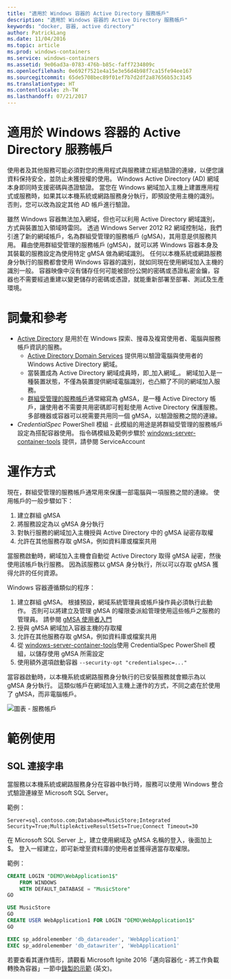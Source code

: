 ```yaml
---
title: "適用於 Windows 容器的 Active Directory 服務帳戶"
description: "適用於 Windows 容器的 Active Directory 服務帳戶"
keywords: "docker, 容器, active directory"
author: PatrickLang
ms.date: 11/04/2016
ms.topic: article
ms.prod: windows-containers
ms.service: windows-containers
ms.assetid: 9e06ad3a-0783-476b-b85c-faff7234809c
ms.openlocfilehash: 0e692f7521e4a15e3e56d4b98f7ca15fe94ee167
ms.sourcegitcommit: 65de5708bec89f01ef7b7d2df2a87656b53c3145
ms.translationtype: HT
ms.contentlocale: zh-TW
ms.lasthandoff: 07/21/2017
---
```

# 適用於 Windows 容器的 Active Directory 服務帳戶

使用者及其他服務可能必須對您的應用程式與服務建立經過驗證的連線，以便您讓資料保持安全，並防止未獲授權的使用。 Windows Active Directory (AD) 網域本身即同時支援密碼與憑證驗證。 當您在 Windows 網域加入主機上建置應用程式或服務時，如果其以本機系統或網路服務身分執行，即預設使用主機的識別。 否則，您可以改為設定其他 AD 帳戶進行驗證。

雖然 Windows 容器無法加入網域，但也可以利用 Active Directory 網域識別，方式與裝置加入領域時雷同。 透過 Windows Server 2012 R2 網域控制站，我們引進了新的網域帳戶，名為群組受管理的服務帳戶 (gMSA)，其用意是供服務共用。 藉由使用群組受管理的服務帳戶 (gMSA)，就可以將 Windows 容器本身及其裝載的服務設定為使用特定 gMSA 做為網域識別。 任何以本機系統或網路服務身分執行的服務都會使用 Windows 容器的識別，就如同現在使用網域加入主機的識別一般。 容器映像中沒有儲存任何可能被部份公開的密碼或憑證私密金鑰，容器也不需要經過重建以變更儲存的密碼或憑證，就能重新部署至部署、測試及生產環境。 


# 詞彙和參考
- [Active Directory](http://social.technet.microsoft.com/wiki/contents/articles/1026.active-directory-services-overview.aspx) 是用於在 Windows 探索、搜尋及複寫使用者、電腦與服務帳戶資訊的服務。 
  - [Active Directory Domain Services](https://technet.microsoft.com/en-us/library/dd448614.aspx) 提供用以驗證電腦與使用者的 Windows Active Directory 網域。 
  - 當裝置成為 Active Directory 網域成員時，即_加入網域_。 網域加入是一種裝置狀態，不僅為裝置提供網域電腦識別，也凸顯了不同的網域加入服務。
  - [群組受管理的服務帳戶](https://technet.microsoft.com/en-us/library/jj128431(v=ws.11).aspx)通常縮寫為 gMSA，是一種 Active Directory 帳戶，讓使用者不需要共用密碼即可輕鬆使用 Active Directory 保護服務。 多部機器或容器可以視需要共用同一個 gMSA，以驗證服務之間的連線。
- _CredentialSpec_ PowerShell 模組 - 此模組的用途是將群組受管理的服務帳戶設定為搭配容器使用。 指令碼模組及範例步驟於 [windows-server-container-tools](https://github.com/Microsoft/Virtualization-Documentation/tree/live/windows-server-container-tools) 提供，請參閱 ServiceAccount

# 運作方式

現在，群組受管理的服務帳戶通常用來保護一部電腦與一項服務之間的連線。 使用帳戶的一般步驟如下：

1. 建立群組 gMSA
2. 將服務設定為以 gMSA 身分執行
3. 對執行服務的網域加入主機授與 Active Directory 中的 gMSA 祕密存取權
4. 允許在其他服務存取 gMSA，例如資料庫或檔案共用

當服務啟動時，網域加入主機會自動從 Active Directory 取得 gMSA 祕密，然後使用該帳戶執行服務。 因為該服務以 gMSA 身分執行，所以可以存取 gMSA 獲得允許的任何資源。

Windows 容器遵循類似的程序：

1. 建立群組 gMSA。 根據預設，網域系統管理員或帳戶操作員必須執行此動作。 否則可以將建立及管理 gMSA 的權限委派給管理使用這些帳戶之服務的管理員。 請參閱 [gMSA 使用者入門](https://technet.microsoft.com/en-us/library/jj128431(v=ws.11).aspx)
2. 授與 gMSA 網域加入容器主機的存取權
3. 允許在其他服務存取 gMSA，例如資料庫或檔案共用
4. 從 [windows-server-container-tools](https://github.com/Microsoft/Virtualization-Documentation/tree/live/windows-server-container-tools)使用 CredentialSpec PowerShell 模組，以儲存使用 gMSA 所需設定
5. 使用額外選項啟動容器 `--security-opt "credentialspec=..."`

當容器啟動時，以本機系統或網路服務身分執行的已安裝服務就會顯示為以 gMSA 身分執行。 這類似帳戶在網域加入主機上運作的方式，不同之處在於使用了 gMSA，而非電腦帳戶。 

![圖表 - 服務帳戶](media/serviceaccount_diagram.png)


# 範例使用


## SQL 連接字串
當服務以本機系統或網路服務身分在容器中執行時，服務可以使用 Windows 整合式驗證連線至 Microsoft SQL Server。

範例：

```none
Server=sql.contoso.com;Database=MusicStore;Integrated Security=True;MultipleActiveResultSets=True;Connect Timeout=30
```

在 Microsoft SQL Server 上，建立使用網域及 gMSA 名稱的登入，後面加上 $。 登入一經建立，即可新增至資料庫的使用者並獲得適當存取權限。

範例： 

```sql
CREATE LOGIN "DEMO\WebApplication1$"
    FROM WINDOWS
    WITH DEFAULT_DATABASE = "MusicStore"
GO

USE MusicStore
GO
CREATE USER WebApplication1 FOR LOGIN "DEMO\WebApplication1$"
GO

EXEC sp_addrolemember 'db_datareader', 'WebApplication1'
EXEC sp_addrolemember 'db_datawriter', 'WebApplication1'
```

若要查看其運作情形，請觀看 Microsoft Ignite 2016「邁向容器化 - 將工作負載轉換為容器」一節中[錄製的示範](https://youtu.be/cZHPz80I-3s?t=2672) (英文)。
